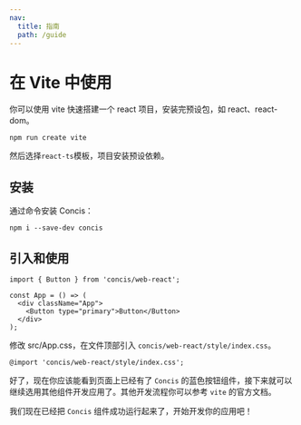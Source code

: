 ```yaml
---
nav:
  title: 指南
  path: /guide
---
```


# 在 Vite 中使用

你可以使用 vite 快速搭建一个 react 项目，安装完预设包，如 react、react-dom。

```tsx pure
npm run create vite
```

然后选择`react-ts`模板，项目安装预设依赖。

## 安装

通过命令安装 Concis：

```tsx pure
npm i --save-dev concis
```

## 引入和使用

```tsx pure
import { Button } from 'concis/web-react';

const App = () => (
  <div className="App">
    <Button type="primary">Button</Button>
  </div>
);
```

修改 src/App.css，在文件顶部引入 `concis/web-react/style/index.css`。

```tsx pure
@import 'concis/web-react/style/index.css';
```

好了，现在你应该能看到页面上已经有了 `Concis` 的蓝色按钮组件，接下来就可以继续选用其他组件开发应用了。其他开发流程你可以参考 `vite` 的官方文档。

我们现在已经把 `Concis` 组件成功运行起来了，开始开发你的应用吧！
